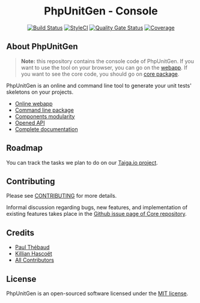 <h1 align="center">PhpUnitGen - Console</h1>

<p align="center">
<a href="https://travis-ci.org/paul-thebaud/phpunitgen-console" target="_blank"><img src="https://travis-ci.org/paul-thebaud/phpunitgen-console.svg?branch=master" alt="Build Status"></a>
<a href="https://github.styleci.io/repos/190246776" target="_blank"><img src="https://github.styleci.io/repos/190246776/shield?branch=master&style=flat" alt="StyleCI"></a>
<a href="https://sonarcloud.io/dashboard?id=paul-thebaud_phpunitgen-console" target="_blank"><img src="https://sonarcloud.io/api/project_badges/measure?project=paul-thebaud_phpunitgen-console&metric=alert_status" alt="Quality Gate Status"></a>
<a href="https://sonarcloud.io/dashboard?id=paul-thebaud_phpunitgen-console" target="_blank"><img src="https://sonarcloud.io/api/project_badges/measure?project=paul-thebaud_phpunitgen-console&metric=coverage" alt="Coverage"></a>
</p>

## About PhpUnitGen

> **Note:** this repository contains the console code of PhpUnitGen. If you want
> to use the tool on your browser, you can go on the
> [webapp](https://phpunitgen.io). If you want to see the core code, you should
> go on [core package](https://github.com/paul-thebaud/phpunitgen-core).

PhpUnitGen is an online and command line tool to generate your unit tests'
skeletons on your projects.

- [Online webapp](https://phpunitgen.io)
- [Command line package](https://github.com/paul-thebaud/phpunitgen-console)
- [Components modularity](https://phpunitgen.io/doc/todo)
- [Opened API](https://phpunitgen.io/doc/todo)
- [Complete documentation](https://phpunitgen.io/doc/todo)

## Roadmap

You can track the tasks we plan to do on our
[Taiga.io project](https://tree.taiga.io/project/paul-thebaud-phpunitgen/kanban).

## Contributing

Please see [CONTRIBUTING](CONTRIBUTING.md) for more details.

Informal discussion regarding bugs, new features, and implementation of
existing features takes place in the
[Github issue page of Core repository](https://github.com/paul-thebaud/phpunitgen-core/issues).

## Credits

- [Paul Thébaud](https://github/paul-thebaud)
- [Killian Hascoët](https://github.com/KillianH)
- [All Contributors](https://github.com/paul-thebaud/phpunitgen-core/graphs/contributors)

## License

PhpUnitGen is an open-sourced software licensed under the
[MIT license](https://opensource.org/licenses/MIT).
